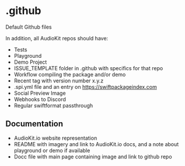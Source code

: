 # .github
Default Github files

In addition, all AudioKit repos should have:

* Tests
* Playground
* Demo Project
* ISSUE_TEMPLATE folder in .github with specifics for that repo
* Workflow compiling the package and/or demo
* Recent tag with version number x.y.z
* .spi.yml file and an entry on https://swiftpackageindex.com
* Social Preview Image
* Webhooks to Discord
* Regular swiftformat passthrough 

## Documentation

* AudioKit.io website representation
* README with imagery and link to AudioKit.io docs, and a note about playground or demo if available
* Docc file with main page containing image and link to github repo



